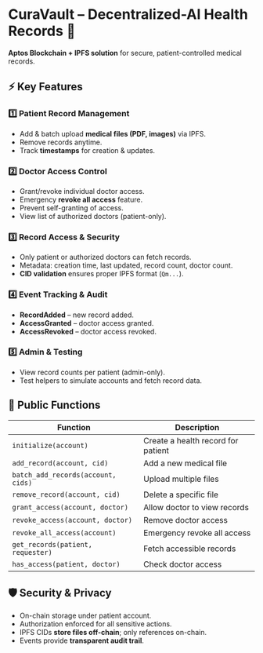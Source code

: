 # CuraVault – Decentralized-AI Health Records 🚀

**Aptos Blockchain + IPFS solution** for secure, patient-controlled medical records.


## ⚡ Key Features

### 1️⃣ Patient Record Management
- Add & batch upload **medical files (PDF, images)** via IPFS.
- Remove records anytime.
- Track **timestamps** for creation & updates.

### 2️⃣ Doctor Access Control
- Grant/revoke individual doctor access.
- Emergency **revoke all access** feature.
- Prevent self-granting of access.
- View list of authorized doctors (patient-only).

### 3️⃣ Record Access & Security
- Only patient or authorized doctors can fetch records.
- Metadata: creation time, last updated, record count, doctor count.
- **CID validation** ensures proper IPFS format (`Qm...`).

### 4️⃣ Event Tracking & Audit
- **RecordAdded** – new record added.
- **AccessGranted** – doctor access granted.
- **AccessRevoked** – doctor access revoked.

### 5️⃣ Admin & Testing
- View record counts per patient (admin-only).
- Test helpers to simulate accounts and fetch record data.


## 🔗 Public Functions

| Function | Description |
|----------|-------------|
| `initialize(account)` | Create a health record for patient |
| `add_record(account, cid)` | Add a new medical file |
| `batch_add_records(account, cids)` | Upload multiple files |
| `remove_record(account, cid)` | Delete a specific file |
| `grant_access(account, doctor)` | Allow doctor to view records |
| `revoke_access(account, doctor)` | Remove doctor access |
| `revoke_all_access(account)` | Emergency revoke all access |
| `get_records(patient, requester)` | Fetch accessible records |
| `has_access(patient, doctor)` | Check doctor access |


## 🛡️ Security & Privacy
- On-chain storage under patient account.
- Authorization enforced for all sensitive actions.
- IPFS CIDs **store files off-chain**; only references on-chain.
- Events provide **transparent audit trail**.



